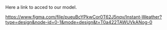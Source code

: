 Here a link to acced to our model.

https://www.figma.com/file/pueuBcYPkwCor0T62J5nqv/Instant-Weather?type=design&node-id=0-1&mode=design&t=T0a422TAWUVkANog-0
